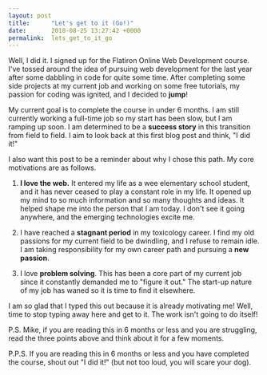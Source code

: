 ```yaml
---
layout: post
title:      "Let's get to it (Go!)"
date:       2018-08-25 13:27:42 +0000
permalink:  lets_get_to_it_go
---
```


Well, I did it. I signed up for the Flatiron Online Web Development course. I've tossed around the idea of pursuing web development for the last year after some dabbling in code for quite some time. After completing some side projects at my current job and working on some free tutorials, my passion for coding was ignited, and I decided to **jump**!  

My current goal is to complete the course in under 6 months. I am still currently working a full-time job so my start has been slow, but I am ramping up soon. I am determined to be a **success story** in this transition from field to field. I aim to look back at this first blog post and think, "I did it!"  

I also want this post to be a reminder about why I chose this path. My core motivations are as follows.   

1. **I love the web.** It entered my life as a wee elementary school student, and it has never ceased to play a constant role in my life. It opened up my mind to so much information and so many thoughts and ideas. It helped shape me into the person that I am today. I don't see it going anywhere, and the emerging technologies excite me.   
 
2. I have reached a **stagnant period** in my toxicology career. I find my old passions for my current field to be dwindling, and I refuse to remain idle. I am taking responsibility for my own career path and pursuing a **new passion**.   
 
3. I love **problem solving**. This has been a core part of my current job since it constantly demanded me to "figure it out." The start-up nature of my job has waned so it is time to find it elsewhere.  
 
I am so glad that I typed this out because it is already motivating me! Well, time to stop typing away here and get to it. The work isn't going to do itself!  

P.S. Mike, if you are reading this in 6 months or less and you are struggling, read the three points above and think about it for a few moments.   

P.P.S. If you are reading this in 6 months or less and you have completed the course, shout out "I did it!" (but not too loud, you will scare your dog).
